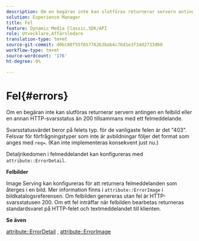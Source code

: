 ```yaml
---
description: Om en begäran inte kan slutföras returnerar servern antingen en felbild eller en annan HTTP-svarsstatus än 200 tillsammans med ett felmeddelande.
solution: Experience Manager
title: Fel
feature: Dynamic Media Classic,SDK/API
role: Utvecklare,Affärsledare
translation-type: tm+mt
source-git-commit: d0bc88f55f857762b3bab4c76d1e3f3dd2733d60
workflow-type: tm+mt
source-wordcount: '176'
ht-degree: 0%

---
```



# Fel{#errors}

Om en begäran inte kan slutföras returnerar servern antingen en felbild eller en annan HTTP-svarsstatus än 200 tillsammans med ett felmeddelande.

Svarsstatusvärdet beror på felets typ. för de vanligaste felen är det &quot;403&quot;. Felsvar för förfrågningstyper som inte är avbildningar följer det format som anges med `req=`. (Kan inte implementeras konsekvent just nu.)

Detaljrikedomen i felmeddelandet kan konfigureras med `attribute::ErrorDetail`.

**Felbilder**

Image Serving kan konfigureras för att returnera felmeddelanden som återges i en bild. Mer information finns i `attribute::ErrorImage` i bildkatalogsreferensen. Om felbilden genereras utan fel är HTTP-svarsstatusen 200. Om ett fel inträffar när felbilden bearbetas returneras standardsvaret på HTTP-felet och textmeddelandet till klienten.

**Se även**

[attribute::ErrorDetail](../../../../../ir-api/material-cat/image-rendering-api-ref/c-ir-material-catalog/c-ir-attributes-reference/r-ir-errordetail.md#reference-123b56eed6cf49cea6e0490672b7c53b) ,  [attribute::ErrorImage](../../../../../ir-api/material-cat/image-rendering-api-ref/c-ir-material-catalog/c-ir-attributes-reference/r-ir-errorimage.md#reference-b58bdaba96074c52802ca8dc54bfe2f0)
